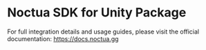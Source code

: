 ﻿# Noctua SDK for Unity Package

For full integration details and usage guides, please visit the official documentation: https://docs.noctua.gg